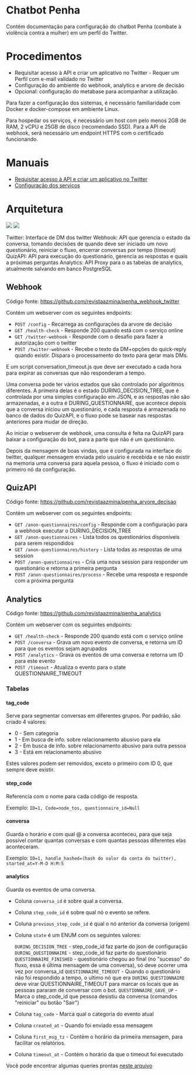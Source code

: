 # Chatbot Penha

Contém documentação para configuração do chatbot Penha (combate à violência contra a mulher) em um perfil do Twitter.

# Procedimentos

- Requisitar acesso à API e criar um aplicativo no Twitter - Requer um Perfil com e-mail validado no Twitter
- Configuração do ambiente do webhook, analytics e arvore de decisão
- Opcional: configuração do metabase para acompanhar a utilização.

Para fazer a configuração dos sistemas, é necessário familiaridade com Docker e docker-compose em ambiente Linux.

Para hospedar os serviços, é necessário um host com pelo menos 2GB de RAM, 2 vCPU e 25GB de disco (recomendado SSD).
Para a API de webhook, será necessário um endpoint HTTPS com o certificado funcionando.


# Manuais

* [Requisitar acesso à API e criar um aplicativo no Twitter](twitter-app.md)
* [Configuração dos serviços](installing-services.md)

# Arquitetura

<img src="https://raw.githubusercontent.com/revistaazmina/chatbot-penha/main/docs-res/penhas-containers.svg">

<img src="https://raw.githubusercontent.com/revistaazmina/chatbot-penha/main/docs-res/wsd-chatbot-penha.png">

Twitter: Interface de DM dos twitter
Webhook: API que gerencia o estado da conversa, tomando decisões de quando deve ser iniciado um novo questionário, reiniciar o fluxo, encerrar conversas por tempo (timeout)
QuizAPI: API para execução do questionário, gerencia as respostas e quais a próximas perguntas
Analytics: API Proxy para o as tabelas de analytics, atualmente salvando em banco PostgreSQL


## Webhook

Código fonte: https://github.com/revistaazmina/penha_webhook_twitter


Contém um webserver com os seguintes endpoints:

* `POST /config` - Recarrega as configurações da arvore de decisão
* `GET /health-check` - Responde 200 quando está com o serviço online
* `GET /twitter-webhook` - Responde com o desafio para fazer a autorização com o twitter
* `POST /twitter-webhook` - Recebe o texto da DM+opções do quick-reply quando existir. Dispara o processamento do texto para gerar mais DMs.

E um script conversation_timeout.js que deve ser executado a cada hora para expirar as conversas que não responderam a tempo.

Uma conversa pode ter vários estados que são controlado por algoritmos diferentes. A primeira delas é o estado DURING_DECISION_TREE, que é controlada por uma simples configuração em JSON, e as respostas não são armazenadas, e a outra é DURING_QUESTIONNAIRE, que acontece depois que a conversa iniciou um questionário, e cada resposta é armazenada no banco de dados do QuizAPI, e o fluxo pode se basear nas respostas anteriores para mudar de direção.

Ao iniciar o webserver de webhook, uma consulta é feita na QuizAPI para baixar a configuração do bot, para a parte que não é um questionário.

Depois da mensagem de boas vindas, que é configurada na interface do twitter, qualquer mensagem enviada pelo usuário é recebida e se não existir na memoria uma conversa para aquela pessoa, o fluxo é iniciado com o primeiro nó da configuração.


## QuizAPI

Código fonte: https://github.com/revistaazmina/penha_arvore_decisao

Contém um webserver com os seguintes endpoints:

* `GET /anon-questionnaires/config` - Responde com a configuração para a webhook executar o DURING_DECISION_TREE
* `GET /anon-questionnaires` - Lista todos os questionários disponíveis para serem respondidos
* `GET /anon-questionnaires/history` - Lista todas as respostas de uma session
* `POST /anon-questionnaires` - Cria uma nova session para responder um questionário e retorna a primeira pergunta
* `POST /anon-questionnaires/process` - Recebe uma resposta e responde com a próxima pergunta



## Analytics

Código fonte: https://github.com/revistaazmina/penha_analytics

Contém um webserver com os seguintes endpoints:

* `GET /health-check` - Responde 200 quando está com o serviço online
* `POST /conversa` - Grava um novo evento de conversa, e retorna um ID para que os eventos sejam agrupados
* `POST /analytics` - Grava os eventos de uma conversa e retorna um ID para este evento
* `POST /timeout` - Atualiza o evento para o state QUESTIONNAIRE_TIMEOUT

### Tabelas

#### tag_code

Serve para segmentar conversas em diferentes grupos. Por padrão, são criado 4 valores:

* 0 - Sem categoria
* 1 - Em busca de info. sobre relacionamento abusivo para ela
* 2 - Em busca de info. sobre relacionamento abusivo para outra pessoa
* 3 - Está em relacionamento abusivo

Estes valores podem ser removidos, exceto o primeiro com ID 0, que sempre deve existir.


#### step_code

Referencia com o nome para cada código de resposta.

Exemplo:
    `ID=1, Code=node_tos, questionnaire_id=Null`


#### conversa

Guarda o horário e com qual @ a conversa aconteceu, para que seja possível contar quantas conversas e com quantas pessoas diferentes elas aconteceram.

Exemplo:
    `ID=1, handle_hashed=(hash do valor da conta do twitter), started_at=Y-M-D H:M:S`

#### analytics

Guarda os eventos de uma conversa.

* Coluna `conversa_id` é sobre qual a conversa.
* Coluna `step_code_id` é sobre qual nó o evento se refere.
* Coluna `previous_step_code_id` é qual o nó anterior da conversa (origem)
* Coluna `state` é um ENUM com os seguintes valores:

    `DURING_DECISION_TREE` - step_code_id faz parte do json de configuração
    `DURING_QUESTIONNAIRE` - step_code_id faz parte do questionário
    `QUESTIONNAIRE_FINISHED` - questionário chegou ao final (no "sucesso" do fluxo, essa é última mensagem de uma conversa), só deve ocorrer uma vez por conversa_id
    `QUESTIONNAIRE_TIMEOUT` - Quando o questionário não foi respondido a tempo, o ultimo nó que era `DURING_QUESTIONNAIRE` deve virar QUESTIONNAIRE_TIMEOUT para marcar os locais que as pessoas pararam de conversar com o bot.
    `QUESTIONNAIRE_GAVE_UP` - Marca o step_code_id que pessoa desistiu da conversa (comandos "reiniciar" ou botão "Sair")

* Coluna `tag_code` - Marca qual o categoria do evento atual
* Coluna `created_at` - Quando foi enviado essa mensagem
* Coluna `first_msg_tz` - Contém o horário da primeira mensagem, para facilitar os relatórios.
* Coluna `timeout_at` - Contém o horário da que o timeout foi executado

Você pode encontrar algumas queries prontas [neste arquivo](analytics.sql)
